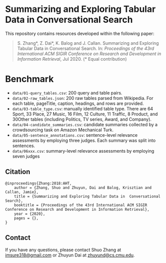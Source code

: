 # Summarizing and Exploring Tabular Data in  Conversational Search


This repository contains resources developed within the following paper:

> S. Zhang*, Z. Dai*, K. Balog and J. Callan. Summarizing and Exploring Tabular Data in  Conversational Search. In: *Proceedings of the 43rd International ACM SIGIR Conference on Research and Development in Information Retrieval*, Jul 2020. (* Equal contribution)

# Benchmark

  - `data/01-query_tables.csv`: 200 query and table pairs.
  - `data/02-raw_tables.json`: 200 raw tables parsed from Wikipedia. For each table, pageTitle, caption, headings, and rows are provided.
  - `data/03-table_type.csv`: manually identified table type. There are 64 Sport, 33 Place, 27 Music, 16 Film, 12 Culture, 11 Traffic, 8 Product, and 30Other tables (including Politics, TV series, Award, and Company).
  - `data/04-candidate_summaries.csv`: candidate summaries collected by a crowdsourcing task on Amazon Mechanical Turk.
  - `data/05-sentence_annotations.csv`: sentence-level relevance assessments by employing three judges. Each summary was split into sentences.
  - `data/06xxx.csv`: summary-level relevance assessments by employing seven judges
  
## Citation
```
@inproceedings{Zhang:2018:AHT,
    author = {Zhang, Shuo and Zhuyun, Dai and Balog, Krisztian and Callan, Jamie},
    title = {Summarizing and Exploring Tabular Data in  Conversational Search},
    booktitle = {Proceedings of the 43rd International ACM SIGIR Conference on Research and Development in Information Retrieval},
    year = {2020},
    pages = {},
}
```

## Contact
If you have any questions, please contact Shuo Zhang at imsure318@gmail.com or Zhuyun Dai at zhuyund@cs.cmu.edu.
